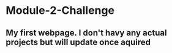 # Module-2-Challenge
## My first webpage. I don't havy any actual projects but will update once aquired 
